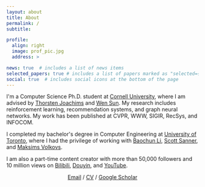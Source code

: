 ```yaml
---
layout: about
title: About
permalink: /
subtitle: 

profile:
  align: right
  image: prof_pic.jpg
  address: >

news: true  # includes a list of news items
selected_papers: true # includes a list of papers marked as "selected={true}"
social: true  # includes social icons at the bottom of the page
---
```


I'm a Computer Science Ph.D. student at <a  href="https://www.cs.cornell.edu/">Cornell University</a>, where I am advised by <a  href="https://www.cs.cornell.edu/people/tj/">Thorsten Joachims</a> and <a  href="https://wensun.github.io/">Wen Sun</a>. My research includes reinforcement learning, recommendation systems, and graph neural networks. My work has been published at CVPR, WWW, SIGIR, RecSys, and INFOCOM.

I completed my bachelor's degree in Computer Engineering at <a  href="https://www.engineering.utoronto.ca/">University of Toronto</a>, where I had the privilege of working with <a  href="https://iqua.ece.toronto.edu/bli/">Baochun Li</a>, <a  href="https://d3m.mie.utoronto.ca/members/ssanner/">Scott Sanner</a>, and <a  href="https://www.cs.toronto.edu/~mvolkovs/">Maksims Volkovs</a>.

I am also a part-time content creator with more than 50,000 followers and 10 million views on [Bilibili](https://space.bilibili.com/537049440), [Douyin](https://www.douyin.com/user/MS4wLjABAAAAmk2iWqbZmPZZfGJBKYwdhxciN6D24MsoaagyrSWbK6eQxObsfmIFFINyM3RLqnOc), and [YouTube](https://www.youtube.com/c/gitbag).

<div align="center"> <a href="mailto:zg292@cornell.edu">Email</a> / <a href="/assets/pdf/Zhaolin_Gao_CV.pdf">CV</a> / <a href="https://scholar.google.com/citations?user=4ANbX-YAAAAJ">Google Scholar</a> </div>

<!-- Part-time content creator with more than 50,000 followers and 10 million views on [Bilibili](https://space.bilibili.com/537049440), [Douyin](https://www.douyin.com/user/MS4wLjABAAAAmk2iWqbZmPZZfGJBKYwdhxciN6D24MsoaagyrSWbK6eQxObsfmIFFINyM3RLqnOc), and [YouTube](https://www.youtube.com/c/gitbag).
 -->

<!-- Write your biography here. Tell the world about yourself. Link to your favorite [subreddit](http://reddit.com). You can put a picture in, too. The code is already in, just name your picture `prof_pic.jpg` and put it in the `img/` folder.

Put your address / P.O. box / other info right below your picture. You can also disable any these elements by editing `profile` property of the YAML header of your `_pages/about.md`. Edit `_bibliography/papers.bib` and Jekyll will render your [publications page](/al-folio/publications/) automatically.

Link to your social media connections, too. This theme is set up to use [Font Awesome icons](http://fortawesome.github.io/Font-Awesome/) and [Academicons](https://jpswalsh.github.io/academicons/), like the ones below. Add your Facebook, Twitter, LinkedIn, Google Scholar, or just disable all of them. -->
